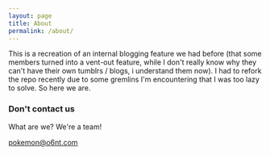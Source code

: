 ```yaml
---
layout: page
title: About
permalink: /about/
---
```

This is a recreation of an internal blogging feature we had before (that some members turned into a vent-out feature, while I don't really know why they can't have their own tumblrs / blogs, i understand them now). I had to refork the repo recently due to some gremlins I'm encountering that I was too lazy to solve. So here we are. 
### Don't contact us

What are we? We're a team! 

[pokemon@o6nt.com](mailto:pokemon@o6nt.com)
